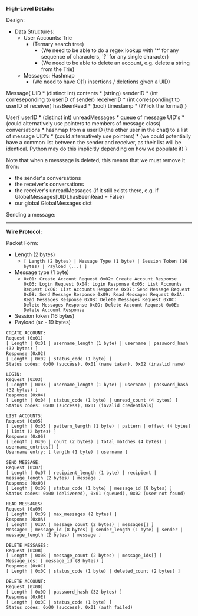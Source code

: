 

**High-Level Details:**

Design:
- Data Structures:
  - User Accounts: Trie
    - (Ternary search tree)
      - (We need to be able to do a regex lookup with '*' for any sequence of characters, '?' for any single character)
      - (We need to be able to delete an account, e.g. delete a string from the Trie)
  - Messages: Hashmap
    - (We need to have O(1) insertions / deletions given a UID)

Message{
  UID
     * (distinct int)
  contents
     * (string)
  senderID
     * (int correseponding to userID of sender)
  receiverID
     * (int correspondingt to userID of receiver)
  hasBeenRead
     * (bool)
  timestamp
     * (?? idk the format)
}

User{
  userID
     * (distinct int)
  unreadMessages
     * queue of message UID's
       * (could alternatively use pointers to members of message class)
  conversations
     * hashmap from a userID (the other user in the chat) to a list of message UID's
       * (could alternatively use pointers)
       * (we could potentially have a common list between the sender and receiver, as their list will be identical. Python may do this implicitly depending on how we populate it)
}

Note that when a messsage is deleted, this means that we must remove it from:
* the sender's conversations
* the receiver's conversations
* the receiver's unreadMessages (if it still exists there, e.g. if GlobalMessages[UID].hasBeenRead = False)
* our global GlobalMessages dict

Sending a message:




---
**Wire Protocol:**

Packet Form: 
- Length (2 bytes)
	- `[ Length (2 bytes) | Message Type (1 byte) | Session Token (16 bytes) | Payload (...) ]`
- Message type (1 byte)
	- `0x01: Create Account Request 0x02: Create Account Response 0x03: Login Request 0x04: Login Response 0x05: List Accounts Request 0x06: List Accounts Response 0x07: Send Message Request 0x08: Send Message Response 0x09: Read Messages Request 0x0A: Read Messages Response 0x0B: Delete Messages Request 0x0C: Delete Messages Response 0x0D: Delete Account Request 0x0E: Delete Account Response`
- Session token (16 bytes)
- Payload (sz - 19 bytes)

```
CREATE ACCOUNT:
Request (0x01)
[ Length | 0x01 | username_length (1 byte) | username | password_hash (32 bytes) ]
Response (0x02)
[ Length | 0x02 | status_code (1 byte) ]
Status codes: 0x00 (success), 0x01 (name taken), 0x02 (invalid name)

LOGIN:
Request (0x03)
[ Length | 0x03 | username_length (1 byte) | username | password_hash (32 bytes) ]
Response (0x04)
[ Length | 0x04 | status_code (1 byte) | unread_count (4 bytes) ]
Status codes: 0x00 (success), 0x01 (invalid credentials)

LIST ACCOUNTS:
Request (0x05)
[ Length | 0x05 | pattern_length (1 byte) | pattern | offset (4 bytes) | limit (2 bytes) ]
Response (0x06)
[ Length | 0x06 | count (2 bytes) | total_matches (4 bytes) | username_entries[] ]
Username entry: [ length (1 byte) | username ]

SEND MESSAGE:
Request (0x07)
[ Length | 0x07 | recipient_length (1 byte) | recipient | message_length (2 bytes) | message ]
Response (0x08)
[ Length | 0x08 | status_code (1 byte) | message_id (8 bytes) ]
Status codes: 0x00 (delivered), 0x01 (queued), 0x02 (user not found)

READ MESSAGES:
Request (0x09)
[ Length | 0x09 | max_messages (2 bytes) ]
Response (0x0A)
[ Length | 0x0A | message_count (2 bytes) | messages[] ]
Message: [ message_id (8 bytes) | sender_length (1 byte) | sender | message_length (2 bytes) | message ]

DELETE MESSAGES:
Request (0x0B)
[ Length | 0x0B | message_count (2 bytes) | message_ids[] ]
Message_ids: [ message_id (8 bytes) ]
Response (0x0C)
[ Length | 0x0C | status_code (1 byte) | deleted_count (2 bytes) ]

DELETE ACCOUNT:
Request (0x0D)
[ Length | 0x0D | password_hash (32 bytes) ]
Response (0x0E)
[ Length | 0x0E | status_code (1 byte) ]
Status codes: 0x00 (success), 0x01 (auth failed)
```


